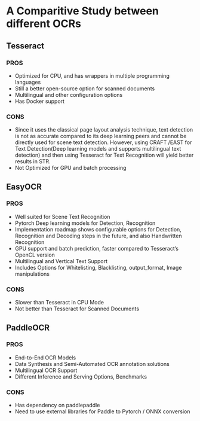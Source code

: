 # A Comparitive Study between different OCRs



## Tesseract

### PROS

- Optimized for CPU, and has wrappers in multiple programming languages
- Still a better open-source option for scanned documents
- Multilingual and other configuration options
- Has Docker support

### CONS

- Since it uses the classical page layout analysis technique, text detection is not as accurate compared to its deep learning peers and cannot be directly used for scene text detection. However, using CRAFT /EAST for Text Detection(Deep learning models and supports multilingual text detection) and then using Tesseract for Text Recognition will yield better results in STR.
- Not Optimized for GPU and batch processing

## EasyOCR

### PROS

- Well suited for Scene Text Recognition
- Pytorch Deep learning models for Detection, Recognition
- Implementation roadmap shows configurable options for Detection, Recognition and Decoding steps in the future, and also Handwritten Recognition
- GPU support and batch prediction, faster compared to Tesseract’s OpenCL version
- Multilingual and Vertical Text Support
- Includes Options for Whitelisting, Blacklisting, output_format, Image manipulations

### CONS

- Slower than Tesseract in CPU Mode
- Not better than Tesseract for Scanned Documents

## PaddleOCR

### PROS

- End-to-End OCR Models
- Data Synthesis and Semi-Automated OCR annotation solutions
- Multilingual OCR Support
- Different Inference and Serving Options, Benchmarks

### CONS

- Has dependency on paddlepaddle
- Need to use external libraries for Paddle to Pytorch / ONNX conversion

